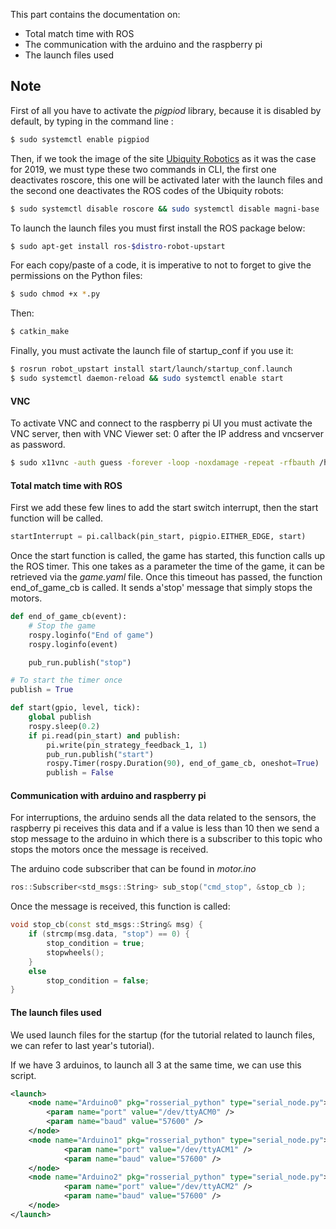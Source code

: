 This part contains the documentation on:

  - Total match time with ROS
  - The communication with the arduino and the raspberry pi
  - The launch files used

## Note
First of all you have to activate the *pigpiod* library, because it is disabled by default, by typing in the command line :

```sh
$ sudo systemctl enable pigpiod
```

Then, if we took the image of the site [ Ubiquity Robotics][ubiquity] as it was the case for 2019, we must type these two commands in CLI, the first one deactivates roscore, this one will be activated later with the launch files and the second one deactivates the ROS codes of the Ubiquity robots:

```sh
$ sudo systemctl disable roscore && sudo systemctl disable magni-base
```

To launch the launch files you must first install the ROS package below:

```sh
$ sudo apt-get install ros-$distro-robot-upstart
```

For each copy/paste of a code, it is imperative to not to forget to give the permissions on the Python files:

```sh
$ sudo chmod +x *.py
```

Then:

```sh
$ catkin_make
```

Finally, you must activate the launch file of startup_conf if you use it:

```sh
$ rosrun robot_upstart install start/launch/startup_conf.launch
$ sudo systemctl daemon-reload && sudo systemctl enable start
```

#### VNC
To activate VNC and connect to the raspberry pi UI you must activate the VNC server, then with VNC Viewer set: 0 after the IP address and vncserver as password.

```sh
$ sudo x11vnc -auth guess -forever -loop -noxdamage -repeat -rfbauth /home/ros/.vnc/passwd -rfbport 5900 -shared -display :0
```

#### Total match time with ROS

First we add these few lines to add the start switch interrupt, then the start function will be called.

```python
startInterrupt = pi.callback(pin_start, pigpio.EITHER_EDGE, start)
```

Once the start function is called, the game has started, this function calls up the ROS timer. This one takes as a parameter the time of the game, it can be retrieved via the *game.yaml* file. Once this timeout has passed, the function end_of_game_cb is called. It sends a'stop' message that simply stops the motors.

```python
def end_of_game_cb(event):
    # Stop the game
    rospy.loginfo("End of game")
    rospy.loginfo(event)

    pub_run.publish("stop")

# To start the timer once
publish = True

def start(gpio, level, tick):
    global publish
    rospy.sleep(0.2)
    if pi.read(pin_start) and publish:
        pi.write(pin_strategy_feedback_1, 1)
        pub_run.publish("start")
        rospy.Timer(rospy.Duration(90), end_of_game_cb, oneshot=True)
        publish = False
```

#### Communication with arduino and raspberry pi

For interruptions, the arduino sends all the data related to the sensors, the raspberry pi receives this data and if a value is less than 10 then we send a stop message to the arduino in which there is a subscriber to this topic who stops the motors once the message is received.

The arduino code subscriber that can be found in *motor.ino*

```cpp
ros::Subscriber<std_msgs::String> sub_stop("cmd_stop", &stop_cb );
```

Once the message is received, this function is called:
```cpp
void stop_cb(const std_msgs::String& msg) {
    if (strcmp(msg.data, "stop") == 0) {
        stop_condition = true;
        stopwheels();
    }
    else
        stop_condition = false;
}
```

#### The launch files used

We used launch files for the startup (for the tutorial related to launch files, we can refer to last year's tutorial).

If we have 3 arduinos, to launch all 3 at the same time, we can use this script.

```xml
<launch>
    <node name="Arduino0" pkg="rosserial_python" type="serial_node.py">
    	<param name="port" value="/dev/ttyACM0" />
    	<param name="baud" value="57600" />
    </node>
    <node name="Arduino1" pkg="rosserial_python" type="serial_node.py">
            <param name="port" value="/dev/ttyACM1" />
            <param name="baud" value="57600" />
    </node>
    <node name="Arduino2" pkg="rosserial_python" type="serial_node.py">
            <param name="port" value="/dev/ttyACM2" />
            <param name="baud" value="57600" />
    </node>
</launch>
```

[//]: # (These are reference links used in the body of this note and get stripped out when the markdown processor does its job. There is no need to format nicely because it shouldn't be seen. Thanks SO - http://stackoverflow.com/questions/4823468/store-comments-in-markdown-syntax)


   [ubiquity]: <https://downloads.ubiquityrobotics.com/pi.html>